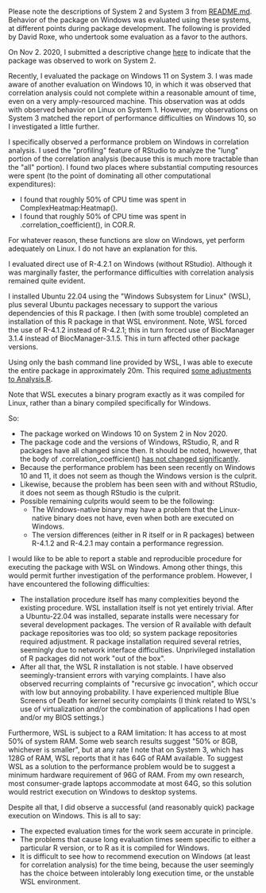 Please note the descriptions of System 2 and System 3 from [README.md](https://github.com/a3609640/eIF4F.analysis#readme).  Behavior
of the package on Windows was evaluated using these systems, at different points
during package development.  The following is provided by David Roxe, who
undertook some evaluation as a favor to the authors.

On Nov 2. 2020, I submitted a descriptive change
[here](https://github.com/a3609640/EIF-analysis/commit/26a1b84082450ca219319ec134c83c8b53437b67)
to indicate that the package was observed to work on System 2.

Recently, I evaluated the package on Windows 11 on System 3.  I was made aware
of another evaluation on Windows 10, in which it was observed that correlation
analysis could not complete within a reasonable amount of time, even on a very
amply-resourced machine.  This observation was at odds with observed behavior
on Linux on System 1.  However, my observations on System 3 matched the report
of performance difficulties on Windows 10, so I investigated a little further.

I specifically observed a performance problem on Windows in correlation
analysis.  I used the "profiling" feature of RStudio to analyze the "lung"
portion of the correlation analysis (because this is much more tractable than
the "all" portion).  I found two places where substantial computing resources
were spent (to the point of dominating all other computational expenditures):

   - I found that roughly 50% of CPU time was spent in ComplexHeatmap:Heatmap().
   - I found that roughly 50% of CPU time was spent in
     .correlation_coefficient(), in COR.R.

For whatever reason, these functions are slow on Windows, yet perform adequately
on Linux.  I do not have an explanation for this.

I evaluated direct use of R-4.2.1 on Windows (without RStudio).  Although it was
marginally faster, the performance difficulties with correlation analysis
remained quite evident.

I installed Ubuntu 22.04 using the "Windows Subsystem for Linux" (WSL), plus
several Ubuntu packages necessary to support the various dependencies of this R
package.  I then (with some trouble) completed an installation of this R
package in that WSL environment.  Note, WSL forced the use of R-4.1.2 instead of
R-4.2.1; this in turn forced use of BiocManager 3.1.4 instead of
BiocManager-3.1.5.  This in turn affected other package versions.

Using only the bash command line provided by WSL, I was able to execute the
entire package in approximately 20m.  This required [some adjustments to
Analysis.R](https://github.com/a3609640/eIF4F.analysis/commit/c6e25e5dd9f2cb4856429fb4186cff357a6251f5).

Note that WSL executes a binary program exactly as it was compiled for Linux,
rather than a binary compiled specifically for Windows.

So:

  - The package worked on Windows 10 on System 2 in Nov 2020.
  - The package code and the versions of Windows, RStudio, R, and R packages
    have all changed since then.  It should be noted, however, that the
    body of .correlation_coefficient() [has not changed significantly](https://github.com/a3609640/EIF-analysis/blob/8ea7dada7e7d5ba732c6e10cb28215fdb6eb06e6/R/EIFanalysis.R#L5703).
  - Because the performance problem has been seen recently on Windows 10 and 11,
    it does not seem as though the Windows version is the culprit.
  - Likewise, because the problem has been seen with and without RStudio, it
    does not seem as though RStudio is the culprit.
  - Possible remaining culprits would seem to be the following:
    - The Windows-native binary may have a problem that the Linux-native binary
      does not have, even when both are executed on Windows.
    - The version differences (either in R itself or in R packages) between
      R-4.1.2 and R-4.2.1 may contain a performance regression.

I would like to be able to report a stable and reproducible procedure for
executing the package with WSL on Windows.  Among other things, this would
permit further investigation of the performance problem.  However, I have
encountered the following difficulties:

  - The installation procedure itself has many complexities beyond the existing
    procedure.  WSL installation itself is not yet entirely trivial.  After a
    Ubuntu-22.04 was installed, separate installs were necessary for several
    development packages.  The version of R available with default package
    repositories was too old; so system package repositories required
    adjustment.  R package installation required several retries, seemingly due
    to network interface difficulties.  Unprivileged installation of R packages
    did not work "out of the box".
  - After all that, the WSL R installation is not stable.  I have observed
    seemingly-transient errors with varying complaints.  I have also observed
    recurring complaints of "recursive gc invocation", which occur with low
    but annoying probability.  I have experienced multiple Blue Screens of
    Death for kernel security complaints (I think related to WSL's use of
    virtualization and/or the combination of applications I had open and/or
    my BIOS settings.)

Furthermore, WSL is subject to a RAM limitation: It has access to at most 50%
of system RAM.  Some web search results suggest "50% or 8GB, whichever is
smaller", but at any rate I note that on System 3, which has 128G of RAM, WSL
reports that it has 64G of RAM available.  To suggest WSL as a solution to the
performance problem would be to suggest a minimum hardware requirement of 96G
of RAM.  From my own research, most consumer-grade laptops accommodate at most
64G, so this solution would restrict execution on Windows to desktop systems.


Despite all that, I did observe a successful (and reasonably quick) package
execution on Windows.  This is all to say:

  - The expected evaluation times for the work seem accurate in principle.
  - The problems that cause long evaluation times seem specific to either
    a particular R version, or to R as it is compiled for Windows.
  - It is difficult to see how to recommend execution on Windows (at least for
    correlation analysis) for the time being, because the user seemingly has
    the choice between intolerably long execution time, or the unstable WSL
    environment.
